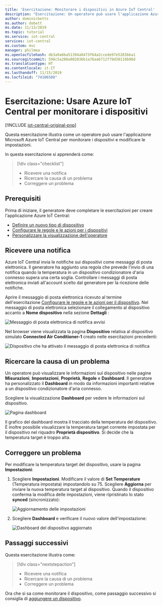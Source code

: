 ```yaml
---
title: 'Esercitazione: Monitorare i dispositivi in Azure IoT Central'
description: "Esercitazione: Un operatore può usare l'applicazione Azure IoT Central per monitorare i dispositivi."
author: dominicbetts
ms.author: dobett
ms.date: 11/13/2019
ms.topic: tutorial
ms.service: iot-central
services: iot-central
ms.custom: mvc
manager: philmea
ms.openlocfilehash: db3a9a6ba51394a0473f64a2ccede97e5283bba1
ms.sourcegitcommit: 598c5a280a002036b1a76aa6712f79d30110b98d
ms.translationtype: HT
ms.contentlocale: it-IT
ms.lasthandoff: 11/15/2019
ms.locfileid: "74106580"
---
```

# <a name="tutorial-use-azure-iot-central-to-monitor-your-devices"></a>Esercitazione: Usare Azure IoT Central per monitorare i dispositivi

[!INCLUDE [iot-central-original-pnp](../../../includes/iot-central-original-pnp-note.md)]

Questa esercitazione illustra come un operatore può usare l'applicazione Microsoft Azure IoT Central per monitorare i dispositivi e modificare le impostazioni.

In questa esercitazione si apprenderà come:

> [!div class="checklist"]
> * Ricevere una notifica
> * Ricercare la causa di un problema
> * Correggere un problema

## <a name="prerequisites"></a>Prerequisiti

Prima di iniziare, il generatore deve completare le esercitazioni per creare l'applicazione Azure IoT Central:

* [Definire un nuovo tipo di dispositivo](tutorial-define-device-type.md)
* [Configurare le regole e le azioni per i dispositivi](tutorial-configure-rules.md)
* [Personalizzare la visualizzazione dell'operatore](tutorial-customize-operator.md)

## <a name="receive-a-notification"></a>Ricevere una notifica

Azure IoT Central invia le notifiche sui dispositivi come messaggi di posta elettronica. Il generatore ha aggiunto una regola che prevede l'invio di una notifica quando la temperatura in un dispositivo condizionatore d'aria connesso supera una certa soglia. Controllare i messaggi di posta elettronica inviati all'account scelto dal generatore per la ricezione delle notifiche.

Aprire il messaggio di posta elettronica ricevuto al termine dell'esercitazione [Configurare le regole e le azioni per il dispositivo](tutorial-configure-rules.md). Nel messaggio di posta elettronica selezionare il collegamento al dispositivo accanto a **Nome dispositivo** nella sezione **Dettagli** :

![Messaggio di posta elettronica di notifica avvisi](media/tutorial-monitor-devices/email.png)

Nel browser viene visualizzata la pagina **Dispositivo** relativa al dispositivo simulato **Connected Air Conditioner-1** creato nelle esercitazioni precedenti:

![Dispositivo che ha attivato il messaggio di posta elettronica di notifica](media/tutorial-monitor-devices/sourcedevice.png)

## <a name="investigate-an-issue"></a>Ricercare la causa di un problema

Un operatore può visualizzare le informazioni sul dispositivo nelle pagine **Misurazioni**, **Impostazioni**, **Proprietà**, **Regole** e **Dashboard**. Il generatore ha personalizzato il **Dashboard** in modo da informazioni importanti relative a un dispositivo condizionatore d'aria connesso.

Scegliere la visualizzazione **Dashboard** per vedere le informazioni sul dispositivo.

![Pagina dashboard](media/tutorial-monitor-devices/initial_screen.png)

Il grafico del dashboard mostra il tracciato della temperatura del dispositivo. È inoltre possibile visualizzare la temperatura target corrente impostata per il dispositivo nel riquadro **Proprietà dispositivo**. Si decide che la temperatura target è troppo alta.

## <a name="remediate-an-issue"></a>Correggere un problema

Per modificare la temperatura target del dispositivo, usare la pagina **Impostazioni**:

1. Scegliere **Impostazioni**. Modificare il valore di **Set Temperature** (Temperatura impostata) impostandolo su 75. Scegliere **Aggiorna** per inviare la nuova temperatura target al dispositivo. Quando il dispositivo conferma la modifica delle impostazioni, viene ripristinato lo stato **synced** (sincronizzato):

    ![Aggiornamento delle impostazioni](media/tutorial-monitor-devices/change_settings.png)

2. Scegliere **Dashboard** e verificare il nuovo valore dell'impostazione:

    ![Dashboard del dispositivo aggiornato](media/tutorial-monitor-devices/new_settings.png)

## <a name="next-steps"></a>Passaggi successivi

Questa esercitazione illustra come:

> [!div class="nextstepaction"]
> * Ricevere una notifica
> * Ricercare la causa di un problema
> * Correggere un problema

Ora che si sa come monitorare il dispositivo, come passaggio successivo si consiglia di [aggiungere un dispositivo](tutorial-add-device.md).